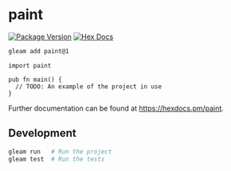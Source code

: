 # paint

[![Package Version](https://img.shields.io/hexpm/v/paint)](https://hex.pm/packages/paint)
[![Hex Docs](https://img.shields.io/badge/hex-docs-ffaff3)](https://hexdocs.pm/paint/)

```sh
gleam add paint@1
```
```gleam
import paint

pub fn main() {
  // TODO: An example of the project in use
}
```

Further documentation can be found at <https://hexdocs.pm/paint>.

## Development

```sh
gleam run   # Run the project
gleam test  # Run the tests
```
